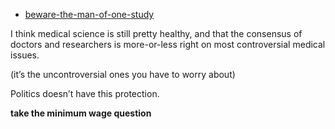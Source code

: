* [beware-the-man-of-one-study](https://slatestarcodex.com/2014/12/12/beware-the-man-of-one-study/)

I think medical science is still pretty healthy, and that the consensus of doctors and researchers is more-or-less right on most controversial medical issues.

(it’s the uncontroversial ones you have to worry about)

Politics doesn’t have this protection.

**take the minimum wage question** 